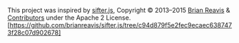 This project was inspired by [sifter.js](https://github.com/brianreavis/sifter.js/), Copyright © 2013–2015 [Brian Reavis](https://twitter.com/brianreavis) & [Contributors](https://github.com/brianreavis/sifter.js/graphs/contributors) under the Apache 2 License. [https://github.com/brianreavis/sifter.js/tree/c94d879f5e2fec9ecaec6387473f28c07d902678]